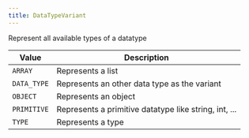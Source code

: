 ```yaml
---
title: DataTypeVariant
---
```


Represent all available types of a datatype

| Value | Description |
|-------|-------------|
| `ARRAY` | Represents a list |
| `DATA_TYPE` | Represents an other data type as the variant |
| `OBJECT` | Represents an object |
| `PRIMITIVE` | Represents a primitive datatype like string, int, ... |
| `TYPE` | Represents a type |
